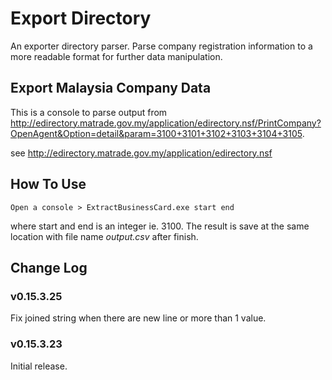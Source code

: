 # Export Directory
An exporter directory parser. Parse company registration information to a more readable format for further data manipulation.

## Export Malaysia Company Data
This is a console to parse output from http://edirectory.matrade.gov.my/application/edirectory.nsf/PrintCompany?OpenAgent&Option=detail&param=3100+3101+3102+3103+3104+3105.

see http://edirectory.matrade.gov.my/application/edirectory.nsf


## How To Use
    Open a console > ExtractBusinessCard.exe start end

where start and end is an integer ie. 3100. The result is save at the same location with file name _output.csv_ after finish.


## Change Log

### v0.15.3.25
Fix joined string when there are new line or more than 1 value.

### v0.15.3.23
Initial release.